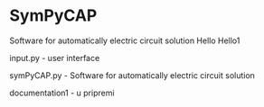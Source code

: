 # SymPyCAP
Software for automatically electric circuit solution 
Hello
Hello1

input.py - user interface

symPyCAP.py - Software for automatically electric circuit solution 

documentation1 - u pripremi

